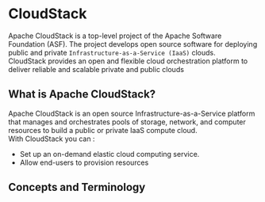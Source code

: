 # CloudStack
 Apache CloudStack is a top-level project of the Apache Software Foundation (ASF). The project develops open source software for deploying public and private `Infrastructure-as-a-Service (IaaS)` clouds.  
CloudStack provides an open and flexible cloud orchestration platform to deliver reliable and scalable private and public clouds

## What is Apache CloudStack?
 Apache CloudStack is an open source Infrastructure-as-a-Service platform that manages and orchestrates pools of storage, network, and computer resources to build a public or private IaaS compute cloud.  
With CloudStack you can :  
- Set up an on-demand elastic cloud computing service.
- Allow end-users to provision resources

## Concepts and Terminology
